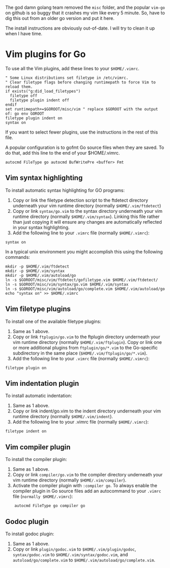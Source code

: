 The god damn golang team removed the `misc` folder, and the popular `vim-go` on
github is so buggy that it crashes my vim like every 5 minute. So, have to dig
this out from an older go version and put it here.

The install instructions are obviously out-of-date. I will try to clean it up
when I have time.

# Vim plugins for Go

To use all the Vim plugins, add these lines to your `$HOME/.vimrc`.

```
" Some Linux distributions set filetype in /etc/vimrc.
" Clear filetype flags before changing runtimepath to force Vim to reload them.
if exists("g:did_load_filetypes")
  filetype off
  filetype plugin indent off
endif
set runtimepath+=$GOROOT/misc/vim " replace $GOROOT with the output of: go env GOROOT
filetype plugin indent on
syntax on
```

If you want to select fewer plugins, use the instructions in the rest of
this file.

A popular configuration is to gofmt Go source files when they are saved.
To do that, add this line to the end of your $HOME/.vimrc.

```
autocmd FileType go autocmd BufWritePre <buffer> Fmt
```

## Vim syntax highlighting

To install automatic syntax highlighting for GO programs:

1. Copy or link the filetype detection script to the ftdetect directory
   underneath your vim runtime directory (normally `$HOME/.vim/ftdetect`)
2. Copy or link `syntax/go.vim` to the syntax directory underneath your vim
   runtime directory (normally `$HOME/.vim/syntax`). Linking this file rather
   than just copying it will ensure any changes are automatically reflected
   in your syntax highlighting.
3. Add the following line to your `.vimrc` file (normally `$HOME/.vimrc`):

```
syntax on
```

In a typical unix environment you might accomplish this using the following
commands:

```
mkdir -p $HOME/.vim/ftdetect
mkdir -p $HOME/.vim/syntax
mkdir -p $HOME/.vim/autoload/go
ln -s $GOROOT/misc/vim/ftdetect/gofiletype.vim $HOME/.vim/ftdetect/
ln -s $GOROOT/misc/vim/syntax/go.vim $HOME/.vim/syntax
ln -s $GOROOT/misc/vim/autoload/go/complete.vim $HOME/.vim/autoload/go
echo "syntax on" >> $HOME/.vimrc
```

## Vim filetype plugins

To install one of the available filetype plugins:

1. Same as 1 above.
2. Copy or link `ftplugin/go.vim` to the ftplugin directory underneath your vim
   runtime directory (normally `$HOME/.vim/ftplugin`). Copy or link one or more
   additional plugins from `ftplugin/go/*.vim` to the Go-specific subdirectory
   in the same place (`$HOME/.vim/ftplugin/go/*.vim`).
3. Add the following line to your `.vimrc` file (normally `$HOME/.vimrc`):

```
filetype plugin on
```

## Vim indentation plugin

To install automatic indentation:

1. Same as 1 above.
2. Copy or link indent/go.vim to the indent directory underneath your vim
   runtime directory (normally `$HOME/.vim/indent`).
3. Add the following line to your .vimrc file (normally `$HOME/.vimrc`):

```
filetype indent on
```

## Vim compiler plugin

To install the compiler plugin:

1. Same as 1 above.
2. Copy or link `compiler/go.vim` to the compiler directory underneath your vim
   runtime directory (normally `$HOME/.vim/compiler`).
3. Activate the compiler plugin with `:compiler go`. To always enable the
   compiler plugin in Go source files add an autocommand to your `.vimrc` file
   (`normally $HOME/.vimrc`):

```
    autocmd FileType go compiler go
```


## Godoc plugin

To install godoc plugin:

1. Same as 1 above.
2. Copy or link `plugin/godoc.vim` to `$HOME/.vim/plugin/godoc`,
   `syntax/godoc.vim` to `$HOME/.vim/syntax/godoc.vim`,
   and `autoload/go/complete.vim` to `$HOME/.vim/autoload/go/complete.vim`.
